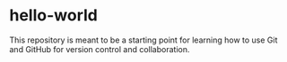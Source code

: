 # hello-world
This repository is meant to be a starting point for learning how to use Git and GitHub for version control and collaboration.
